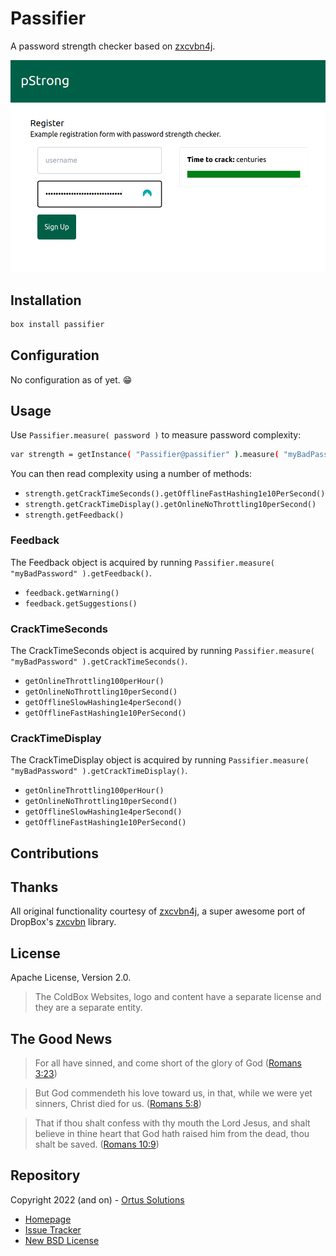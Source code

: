 # Passifier

A password strength checker based on [zxcvbn4j](https://github.com/nulab/zxcvbn4j).

![Demo of Passifier showing "Time to crack: Centuries" on a registration form password field](https://github.com/michaelborn/passifier/blob/master/passifier-demo.png)

## Installation

```bash
box install passifier
```

## Configuration

No configuration as of yet. 😁

## Usage

Use `Passifier.measure( password )` to measure password complexity:

```bash
var strength = getInstance( "Passifier@passifier" ).measure( "myBadPassword" );
```

You can then read complexity using a number of methods:

* `strength.getCrackTimeSeconds().getOfflineFastHashing1e10PerSecond()`
* `strength.getCrackTimeDisplay().getOnlineNoThrottling10perSecond()`
* `strength.getFeedback()`

### Feedback

The Feedback object is acquired by running `Passifier.measure( "myBadPassword" ).getFeedback()`.

* `feedback.getWarning()`
* `feedback.getSuggestions()`

### CrackTimeSeconds

The CrackTimeSeconds object is acquired by running `Passifier.measure( "myBadPassword" ).getCrackTimeSeconds()`.

* `getOnlineThrottling100perHour()`
* `getOnlineNoThrottling10perSecond()`
* `getOfflineSlowHashing1e4perSecond()`
* `getOfflineFastHashing1e10PerSecond()`

### CrackTimeDisplay

The CrackTimeDisplay object is acquired by running `Passifier.measure( "myBadPassword" ).getCrackTimeDisplay()`.

* `getOnlineThrottling100perHour()`
* `getOnlineNoThrottling10perSecond()`
* `getOfflineSlowHashing1e4perSecond()`
* `getOfflineFastHashing1e10PerSecond()`

## Contributions

## Thanks

All original functionality courtesy of [zxcvbn4j](https://github.com/nulab/zxcvbn4j), a super awesome port of DropBox's [zxcvbn](https://github.com/dropbox/zxcvbn) library.

## License

Apache License, Version 2.0.

> The ColdBox Websites, logo and content have a separate license and they are a separate entity.

## The Good News

> For all have sinned, and come short of the glory of God ([Romans 3:23](https://www.kingjamesbibleonline.org/Romans-3-23/))

> But God commendeth his love toward us, in that, while we were yet sinners, Christ died for us. ([Romans 5:8](https://www.kingjamesbibleonline.org/Romans-5-8))

> That if thou shalt confess with thy mouth the Lord Jesus, and shalt believe in thine heart that God hath raised him from the dead, thou shalt be saved. ([Romans 10:9](https://www.kingjamesbibleonline.org/Romans-10-9/))

## Repository

Copyright 2022 (and on) - [Ortus Solutions](https://www.ortussolutions.com/)

* [Homepage](https://github.com/coldbox-modules/cbmeilisearch)
* [Issue Tracker](https://github.com/coldbox-modules/cbmeilisearch/issues)
* [New BSD License](https://github.com/coldbox-modules/cbmeilisearch/blob/master/LICENSE.txt)
